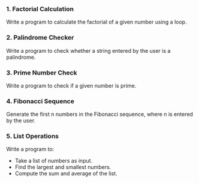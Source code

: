 ### 1. Factorial Calculation
Write a program to calculate the factorial of a given number using a loop.

### 2. Palindrome Checker
Write a program to check whether a string entered by the user is a palindrome.

### 3. Prime Number Check
Write a program to check if a given number is prime.

### 4. Fibonacci Sequence
Generate the first n numbers in the Fibonacci sequence, where n is entered by the user.

### 5. List Operations
Write a program to:

 - Take a list of numbers as input.
 - Find the largest and smallest numbers.
 - Compute the sum and average of the list.